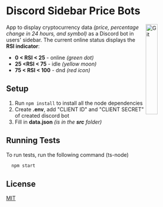 
# Discord Sidebar Price Bots

<img align="right" alt="Git" width="25%" src="https://i.imgur.com/FcaV7s2.png"/>

App to display cryptocurrency data *(price, percentage change in 24 hours, and symbol)* as a Discord bot in users' sidebar. The current online status displays the **RSI indicator**:
- **0 < RSI < 25** - online *(green dot)*
- **25 <RSI < 75** - idle *(yellow moon)*
- **75 < RSI < 100** - dnd *(red icon)*

## Setup

1. Run `npm install` to install all the node dependencies
2. Create **.env**, add "CLIENT ID" and "CLIENT SECRET" of created discord bot
2. Fill in **data.json** *(is in the **src** folder)*
    
## Running Tests

To run tests, run the following command (ts-node)

```bash
  npm start
```


## License

[MIT](https://choosealicense.com/licenses/mit/)


